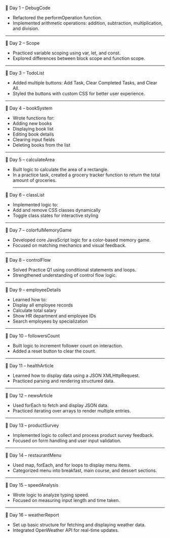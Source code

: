 📅 Day 1 – DebugCode
- Refactored the performOperation function.
- Implemented arithmetic operations: addition, subtraction, multiplication, and division.
_________________________________________________________________________________________________________
📅 Day 2 – Scope
- Practiced variable scoping using var, let, and const.
- Explored differences between block scope and function scope.
_________________________________________________________________________________________________________
📅 Day 3 – TodoList
- Added multiple buttons: Add Task, Clear Completed Tasks, and Clear All.
- Styled the buttons with custom CSS for better user experience.
_________________________________________________________________________________________________________
📅 Day 4 – bookSystem
- Wrote functions for:
- Adding new books
- Displaying book list
- Editing book details
- Clearing input fields
- Deleting books from the list
_________________________________________________________________________________________________________
📅 Day 5 – calculateArea
- Built logic to calculate the area of a rectangle.
- In a practice task, created a grocery tracker function to return the total amount of groceries.
  _________________________________________________________________________________________________________
📅 Day 6 – classList
- Implemented logic to:
- Add and remove CSS classes dynamically
- Toggle class states for interactive styling
_________________________________________________________________________________________________________
📅 Day 7 – colorfulMemoryGame
- Developed core JavaScript logic for a color-based memory game.
- Focused on matching mechanics and visual feedback.
_________________________________________________________________________________________________________
📅 Day 8 – controlFlow
- Solved Practice Q1 using conditional statements and loops.
- Strengthened understanding of control flow logic.
_________________________________________________________________________________________________________
📅 Day 9 – employeeDetails
- Learned how to:
- Display all employee records
- Calculate total salary
- Show HR department and employee IDs
- Search employees by specialization
_________________________________________________________________________________________________________
📅 Day 10 – followersCount
- Built logic to increment follower count on interaction.
- Added a reset button to clear the count.
_________________________________________________________________________________________________________
📅 Day 11 – healthArticle
- Learned how to display data using a JSON XMLHttpRequest.
- Practiced parsing and rendering structured data.
_________________________________________________________________________________________________________
📅 Day 12 – newsArticle
- Used forEach to fetch and display JSON data.
- Practiced iterating over arrays to render multiple entries.
_________________________________________________________________________________________________________
📅 Day 13 – productSurvey
- Implemented logic to collect and process product survey feedback.
- Focused on form handling and user input validation.
_________________________________________________________________________________________________________
📅 Day 14 – restaurantMenu
- Used map, forEach, and for loops to display menu items.
- Categorized menu into breakfast, main course, and dessert sections.
_________________________________________________________________________________________________________
📅 Day 15 – speedAnalysis
- Wrote logic to analyze typing speed.
- Focused on measuring input length and time taken.
_________________________________________________________________________________________________________
📅 Day 16 – weatherReport
- Set up basic structure for fetching and displaying weather data.
- Integrated OpenWeather API for real-time updates.


